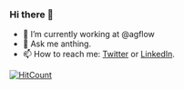 ### Hi there 👋


- 🔭 I’m currently working at @agflow
- 💬 Ask me anthing. 
- 📫 How to reach me: [Twitter](https://twitter.com/salihkemaloglu) or [LinkedIn](https://www.linkedin.com/in/salihkemaloglu/).

[![HitCount](http://hits.dwyl.com/salihkemaloglu/{project}.svg)](http://hits.dwyl.com/salihkemaloglu/{project})
